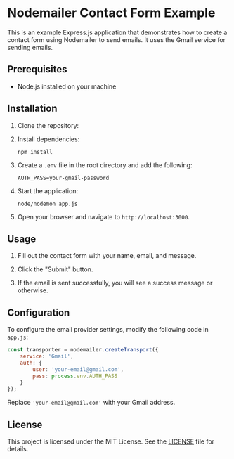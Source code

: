 # Nodemailer Contact Form Example

This is an example Express.js application that demonstrates how to create a contact form using Nodemailer to send emails. It uses the Gmail service for sending emails.

## Prerequisites

- Node.js installed on your machine

## Installation

1. Clone the repository:

2. Install dependencies:

   ```
   npm install
   ```

3. Create a `.env` file in the root directory and add the following:

   ```
   AUTH_PASS=your-gmail-password
   ```

4. Start the application:

   ```
   node/nodemon app.js
   ```

5. Open your browser and navigate to `http://localhost:3000`.

## Usage

1. Fill out the contact form with your name, email, and message.

2. Click the "Submit" button.

3. If the email is sent successfully, you will see a success message or otherwise.

## Configuration

To configure the email provider settings, modify the following code in `app.js`:

```javascript
const transporter = nodemailer.createTransport({
    service: 'Gmail',
    auth: {
        user: 'your-email@gmail.com',
        pass: process.env.AUTH_PASS
    }
});
```

Replace `'your-email@gmail.com'` with your Gmail address.

## License

This project is licensed under the MIT License. See the [LICENSE](LICENSE) file for details.

```
